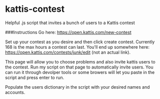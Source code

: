 # kattis-contest
Helpful .js script that invites a bunch of users to a Kattis contest

###Instructions
Go here: https://open.kattis.com/new-contest

Set up your contest as you desire and then click create contest.  Currently 168 is the max hours a contest can last.  You'll end up somewhere here: https://open.kattis.com/contests/junk/edit (not an actual link).

This page will allow you to choose problems and also invite kattis users to the contest.  Run my script on that page to automatically invite users.  You can run it through devolper tools or some browers will let you paste in the script and press enter to run.

Populate the users dictionary in the script with your desired names and accounts.

